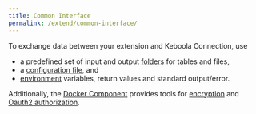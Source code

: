 ```yaml
---
title: Common Interface
permalink: /extend/common-interface/
---
```


To exchange data between your extension and Keboola Connection, use 

* a predefined set of input and output [folders](/extend/common-interface/folders) for tables and files,  
* a [configuration file](/extend/common-interface/config-file/), and 
* [environment](/extend/common-interface/environment/) variables, return values and standard output/error. 

Additionally, the [Docker Component](/overview/docker-bundle/) provides tools for 
[encryption](/overview/encryption) and [Oauth2 authorization](/common-interface/oauth/). 
